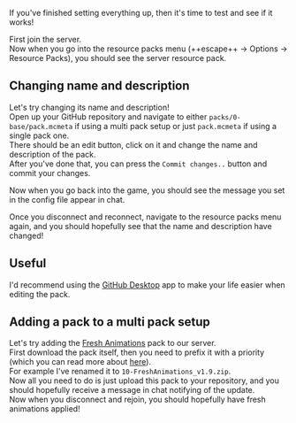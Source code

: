 If you've finished setting everything up, then it's time to test and see if it works!

First join the server.  
Now when you go into the resource packs menu (++escape++ -> Options -> Resource Packs), you should see the server resource pack.

## Changing name and description
Let's try changing its name and description!  
Open up your GitHub repository and navigate to either `packs/0-base/pack.mcmeta` if using a multi pack setup or just `pack.mcmeta` if using a single pack one.  
There should be an edit button, click on it and change the name and description of the pack.  
After you've done that, you can press the `Commit changes..` button and commit your changes.

Now when you go back into the game, you should see the message you set in the config file appear in chat.

Once you disconnect and reconnect, navigate to the resource packs menu again, and you should hopefully see that the name and description have changed!

## Useful
I'd recommend using the [GitHub Desktop](https://desktop.github.com/) app to make your life easier when editing the pack.

## Adding a pack to a multi pack setup
Let's try adding the [Fresh Animations](https://modrinth.com/resourcepack/fresh-animations) pack to our server.  
First download the pack itself, then you need to prefix it with a priority (which you can read more about [here](../reference/priority.md)).  
For example I've renamed it to `10-FreshAnimations_v1.9.zip`.  
Now all you need to do is just upload this pack to your repository, and you should hopefully receive a message in chat notifying of the update.  
Now when you disconnect and rejoin, you should hopefully have fresh animations applied!
